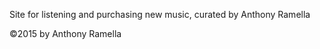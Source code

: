 Site for listening and purchasing new music, curated by Anthony Ramella

&copy;2015 by Anthony Ramella

